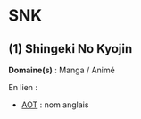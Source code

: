 # SNK

## (1) Shingeki No Kyojin

**Domaine(s)** : Manga / Animé

En lien :

+ [AOT](../A/aot.md) : nom anglais
